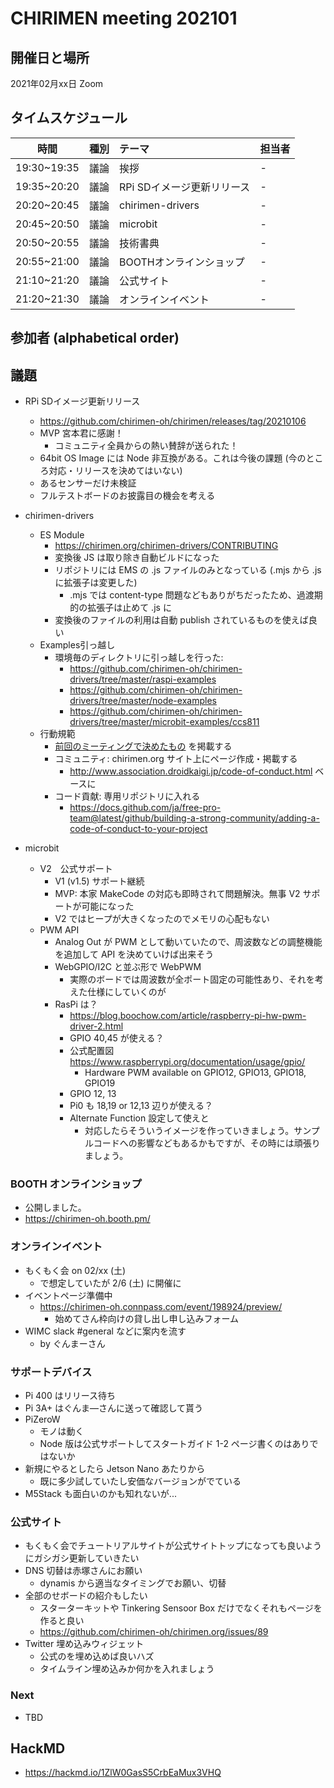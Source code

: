 # CHIRIMEN meeting 202101

## 開催日と場所
2021年02月xx日 Zoom

## タイムスケジュール
|時間|種別|テーマ|担当者|
|:----:|:----:|:----|:----|
|19:30~19:35|議論|挨拶|-|
|19:35~20:20|議論|RPi SDイメージ更新リリース|-|
|20:20~20:45|議論|chirimen-drivers|-|
|20:45~20:50|議論|microbit|-|
|20:50~20:55|議論|技術書典|-|
|20:55~21:00|議論|BOOTHオンラインショップ|-|
|21:10~21:20|議論|公式サイト|-|
|21:20~21:30|議論|オンラインイベント|-|

## 参加者 (alphabetical order)


## 議題
* RPi SDイメージ更新リリース
  - https://github.com/chirimen-oh/chirimen/releases/tag/20210106
  - MVP 宮本君に感謝！
      - コミュニティ全員からの熱い賛辞が送られた！
  - 64bit OS Image には Node 非互換がある。これは今後の課題 (今のところ対応・リリースを決めてはいない)
  - あるセンサーだけ未検証
  - フルテストボードのお披露目の機会を考える

* chirimen-drivers
  * ES Module
      * https://chirimen.org/chirimen-drivers/CONTRIBUTING
      * 変換後 JS は取り除き自動ビルドになった
      * リポジトリには EMS の .js ファイルのみとなっている (.mjs から .js に拡張子は変更した)
          * .mjs では content-type 問題などもありがちだったため、過渡期的の拡張子は止めて .js に
      * 変換後のファイルの利用は自動 publish されているものを使えば良い
  * Examples引っ越し
      * 環境毎のディレクトリに引っ越しを行った:
          * https://github.com/chirimen-oh/chirimen-drivers/tree/master/raspi-examples
          * https://github.com/chirimen-oh/chirimen-drivers/tree/master/node-examples
          * https://github.com/chirimen-oh/chirimen-drivers/tree/master/microbit-examples/ccs811
  * 行動規範
      * [前回のミーティングで決めたもの](https://hackmd.io/@ukzioj9rSYutR9JNZjaZAg/SJrziae3P) を掲載する
      * コミュニティ: chirimen.org サイト上にページ作成・掲載する
         * http://www.association.droidkaigi.jp/code-of-conduct.html ベースに
     * コード貢献: 専用リポジトリに入れる
         * https://docs.github.com/ja/free-pro-team@latest/github/building-a-strong-community/adding-a-code-of-conduct-to-your-project
* microbit
  * V2　公式サポート
      * V1 (v1.5) サポート継続
      * MVP: 本家 MakeCode の対応も即時されて問題解決。無事 V2 サポートが可能になった
      * V2 ではヒープが大きくなったのでメモリの心配もない
  * PWM API
      * Analog Out が PWM として動いていたので、周波数などの調整機能を追加して API を決めていけば出来そう
      * WebGPIO/I2C と並ぶ形で WebPWM
          * 実際のボードでは周波数が全ポート固定の可能性あり、それを考えた仕様にしていくのが
      * RasPi は？
          * https://blog.boochow.com/article/raspberry-pi-hw-pwm-driver-2.html
          * GPIO 40,45 が使える？
          * 公式配置図 https://www.raspberrypi.org/documentation/usage/gpio/
              * Hardware PWM available on GPIO12, GPIO13, GPIO18, GPIO19
          * GPIO 12, 13
          * Pi0 も 18,19 or 12,13 辺りが使える？
          * Alternate Function 設定して使えと
              * 対応したらそういうイメージを作っていきましょう。サンプルコードへの影響などもあるかもですが、その時には頑張りましょう。



### BOOTH オンラインショップ
- 公開しました。
- https://chirimen-oh.booth.pm/

### オンラインイベント
- もくもく会 on 02/xx (土)
    - で想定していたが 2/6 (土) に開催に
- イベントページ準備中
  - https://chirimen-oh.connpass.com/event/198924/preview/
    - 始めてさん枠向けの貸し出し申し込みフォーム
- WIMC slack #general などに案内を流す
    - by ぐんまーさん

### サポートデバイス
- Pi 400 はリリース待ち
- Pi 3A+ はぐんま—さんに送って確認して貰う
- PiZeroW
    - モノは動く
    - Node 版は公式サポートしてスタートガイド 1-2 ページ書くのはありではないか
- 新規にやるとしたら Jetson Nano あたりから
    - 既に多少試していたし安価なバージョンがでている
- M5Stack も面白いのかも知れないが...

### 公式サイト

- もくもく会でチュートリアルサイトが公式サイトトップになっても良いようにガシガシ更新していきたい
- DNS 切替は赤塚さんにお願い
    - dynamis から適当なタイミングでお願い、切替
- 全部のせボードの紹介もしたい
    - スターターキットや Tinkering Sensoor Box だけでなくそれもページを作ると良い
    -  https://github.com/chirimen-oh/chirimen.org/issues/89
- Twitter 埋め込みウィジェット
    - 公式のを埋め込めば良いハズ
    - タイムライン埋め込みか何かを入れましょう

### Next

- TBD

## HackMD
- https://hackmd.io/1ZlW0GasS5CrbEaMux3VHQ

